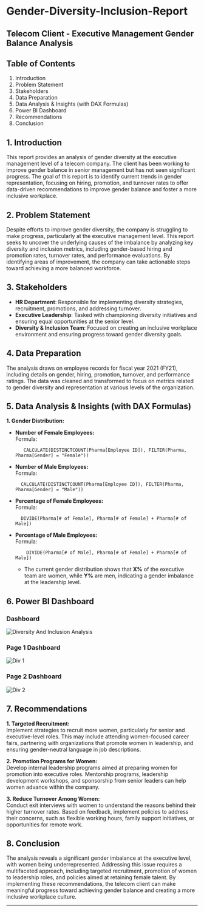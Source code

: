 # Gender-Diversity-Inclusion-Report


## **Telecom Client - Executive Management Gender Balance Analysis**


## **Table of Contents**  
1. Introduction  
2. Problem Statement  
3. Stakeholders  
4. Data Preparation  
5. Data Analysis & Insights (with DAX Formulas)
6. Power BI Dashboard
7. Recommendations  
8. Conclusion  



## **1. Introduction**  
This report provides an analysis of gender diversity at the executive management level of a telecom company. The client has been working to improve gender balance in senior management but has not seen significant progress. The goal of this report is to identify current trends in gender representation, focusing on hiring, promotion, and turnover rates to offer data-driven recommendations to improve gender balance and foster a more inclusive workplace.





## **2. Problem Statement**  
Despite efforts to improve gender diversity, the company is struggling to make progress, particularly at the executive management level. This report seeks to uncover the underlying causes of the imbalance by analyzing key diversity and inclusion metrics, including gender-based hiring and promotion rates, turnover rates, and performance evaluations. By identifying areas of improvement, the company can take actionable steps toward achieving a more balanced workforce.





## **3. Stakeholders**  
- **HR Department**: Responsible for implementing diversity strategies, recruitment, promotions, and addressing turnover.  
- **Executive Leadership**: Tasked with championing diversity initiatives and ensuring equal opportunities at the senior level.  
- **Diversity & Inclusion Team**: Focused on creating an inclusive workplace environment and ensuring progress toward gender diversity goals.  



## **4. Data Preparation**  
The analysis draws on employee records for fiscal year 2021 (FY21), including details on gender, hiring, promotion, turnover, and performance ratings. The data was cleaned and transformed to focus on metrics related to gender diversity and representation at various levels of the organization.




## **5. Data Analysis & Insights (with DAX Formulas)**

**1. Gender Distribution:**  
- **Number of Female Employees:**  
  Formula:
  
         CALCULATE(DISTINCTCOUNT(Pharma[Employee ID]), FILTER(Pharma, Pharma[Gender] = "Female"))
  
- **Number of Male Employees:**  
  Formula:
  
        CALCULATE(DISTINCTCOUNT(Pharma[Employee ID]), FILTER(Pharma, Pharma[Gender] = "Male"))
  
- **Percentage of Female Employees:**  
  Formula:
  
        DIVIDE(Pharma[# of Female], Pharma[# of Female] + Pharma[# of Male])
  
- **Percentage of Male Employees:**  
  Formula:
  
          DIVIDE(Pharma[# of Male], Pharma[# of Female] + Pharma[# of Male])
  
  - The current gender distribution shows that **X%** of the executive team are women, while **Y%** are men, indicating a gender imbalance at the leadership level.




## **6. Power BI Dashboard**  

  ### Dashboard     
  
  ![Diversity And Inclusion Analysis](https://github.com/user-attachments/assets/6d222217-1858-4993-beb4-e6bd5547fa2c)
   
  ### Page 1 Dashboard
  
  ![Div 1](https://github.com/user-attachments/assets/f519d732-c0c6-4050-8d0e-4164529688c2)

  ### Page 2 Dashboard
  
  ![Div 2](https://github.com/user-attachments/assets/cedf612e-87c3-468c-84ca-3fac00485601)



## **7. Recommendations**  
**1. Targeted Recruitment:**  
   Implement strategies to recruit more women, particularly for senior and executive-level roles. This may include attending women-focused career fairs, partnering with organizations that promote women in leadership, and ensuring gender-neutral language in job descriptions.

**2. Promotion Programs for Women:**  
   Develop internal leadership programs aimed at preparing women for promotion into executive roles. Mentorship programs, leadership development workshops, and sponsorship from senior leaders can help women advance within the company.

**3. Reduce Turnover Among Women:**  
   Conduct exit interviews with women to understand the reasons behind their higher turnover rates. Based on feedback, implement policies to address their concerns, such as flexible working hours, family support initiatives, or opportunities for remote work.



## **8. Conclusion**  
The analysis reveals a significant gender imbalance at the executive level, with women being underrepresented. Addressing this issue requires a multifaceted approach, including targeted recruitment, promotion of women to leadership roles, and policies aimed at retaining female talent. By implementing these recommendations, the telecom client can make meaningful progress toward achieving gender balance and creating a more inclusive workplace culture.

---
